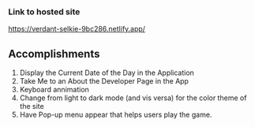 ### Link to hosted site
https://verdant-selkie-9bc286.netlify.app/

## Accomplishments
1. Display the Current Date of the Day in the Application
2. Take Me to an About the Developer Page in the App
3. Keyboard annimation
4. Change from light to dark mode (and vis versa) for the color theme of the site
5. Have Pop-up menu appear that helps users play the game.
